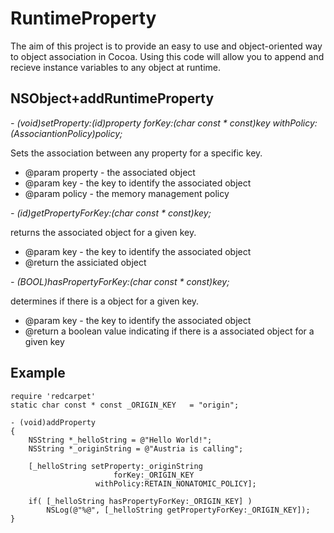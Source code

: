 RuntimeProperty
===============

The aim of this project is to provide an easy to use and object-oriented way to object association in Cocoa. Using this code will allow you to append and recieve instance variables to any object at runtime.

NSObject+addRuntimeProperty
---------------------------

*- (void)setProperty:(id)property forKey:(char const * const)key withPolicy:(AssociantionPolicy)policy;*

Sets the association between any property for a specific key.
 
* @param property - the associated object
* @param key - the key to identify the associated object
* @param policy - the memory management policy


*- (id)getPropertyForKey:(char const * const)key;*

 returns the associated object for a given key.
 
* @param key - the key to identify the associated object
* @return the assiciated object


*- (BOOL)hasPropertyForKey:(char const * const)key;*

 determines if there is a object for a given key.
 
* @param key - the key to identify the associated object
* @return a boolean value indicating if there is a associated object for a given key


Example
-------

```objc
require 'redcarpet'
static char const * const _ORIGIN_KEY   = "origin";

- (void)addProperty
{
    NSString *_helloString = @"Hello World!";
    NSString *_originString = @"Austria is calling";
    
    [_helloString setProperty:_originString
                       forKey:_ORIGIN_KEY
                   withPolicy:RETAIN_NONATOMIC_POLICY];
    
    if( [_helloString hasPropertyForKey:_ORIGIN_KEY] )
        NSLog(@"%@", [_helloString getPropertyForKey:_ORIGIN_KEY]);
}
```

